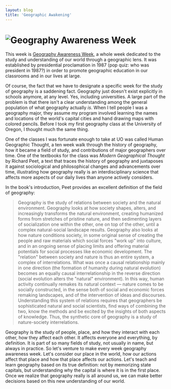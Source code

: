 ```yaml
---
layout: blog
title: 'Geographic Awakening'
---
```


# ![Geography Awareness Week](http://education.nationalgeographic.com/media/photos/000/344/custom/34437_610x343.jpg)

This week is [Geography Awareness Week](http://geographyawarenessweek.org), a whole week dedicated to the study and understanding of our world through a geographic lens. It was established by presidential proclamation in 1987 (pop quiz: who was president in 1987?) in order to promote geographic education in our classrooms and in our lives at large.

Of course, the fact that we have to designate a specific week for the study of geography is a saddening fact. Geography just doesn't exist explicitly in schools anymore, at any level. Yes, including universities. A large part of the problem is that there isn't a clear understanding among the general population of what geography actually *is*. When I tell people I was a geography major, they assume my program involved learning the names and locations of the world's capital cities and hand drawing maps with colored pencils. Before I took my first geography class at the University of Oregon, I thought much the same thing.

One of the classes I was fortunate enough to take at UO was called Human Geographic Thought, a ten week walk through the history of geography, how it became a field of study, and contributions of major geographers over time. One of the textbooks for the class was *Modern Geographical Thought* by Richard Peet, a text that traces the history of geography and juxtaposes it against sociological and philosophical changes and advancements over time, illustrating how geography really is an interdisciplinary science that affects more aspects of our daily lives than anyone actively considers.

In the book's introduction, Peet provides an excellent definition of the field of geography:

>Geography is the study of relations between society and the natural environment. Geography looks at how society shapes, alters, and increasingly transforms the natural environment, creating humanized forms from stretches of pristine nature, and then sedimenting layers of socialization one within the other, one on top of the other, until a complex natural-social landscape results. Geography also looks at how nature conditions society, in some original sense of creating the people and raw materials which social forces "work up" into culture, and in an ongoing sense of placing limits and offering material potentials for social processes like economic development. The "relation" between society and nature is thus an entire system, a complex of interrelations. What was once a causal relationship mainly in one direction (the formation of humanity during natural evolution) becomes an equally causal interrelationship in the reverse direction (social evolution alters the "natural" environment). In this way, human activity continually remakes its natural context — nature comes to be socially constructed, in the sense both of social and economic forces remaking landscapes, and of the intervention of ideas and discourses. Understanding this system of relations requires that geographers be sophisticated natural and social scientists, find ways of combining the two, know the methods and be excited by the insights of both aspects of knowledge. Thus, the synthetic core of geography is a study of nature-society interrelations.

Geography is the study of people, place, and how they interact with each other, how they affect each other. It affects everyone and everything, by definition. It is part of so many fields of study, not usually in name, but always in practice. So let's venture to make every week geography awareness week. Let's consider our place in the world, how our actions affect that place and how that place affects our actions. Let's teach and learn geography based on its true definition: not by memorizing state capitals, but understanding why the capital is where it is in the first place. Once we realize that geography really is all around us, we can make better decisions based on this new understanding of our world.